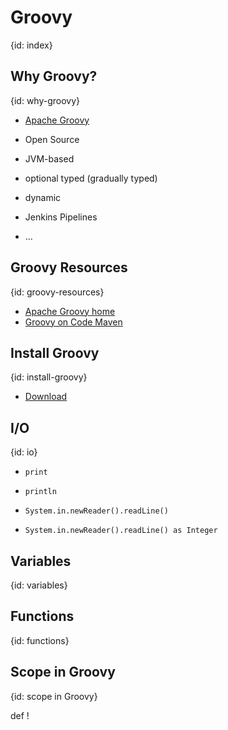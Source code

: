 # Groovy
{id: index}

## Why Groovy?
{id: why-groovy}

* [Apache Groovy](http://groovy-lang.org/)
* Open Source
* JVM-based
* optional typed (gradually typed)
* dynamic

* Jenkins Pipelines
* ...

## Groovy Resources 
{id: groovy-resources}

* [Apache Groovy home](http://groovy-lang.org/)
* [Groovy on Code Maven](https://code-maven.com/groovy)

## Install Groovy
{id: install-groovy}

* [Download](http://groovy-lang.org/download.html)

## I/O
{id: io}

* `print`
* `println`

* `System.in.newReader().readLine()`
* `System.in.newReader().readLine() as Integer`

## Variables
{id: variables}

## Functions
{id: functions}

[](simple_function.groovy)

## Scope in Groovy
{id: scope in Groovy}

[](scope_1.groovy)

def !
